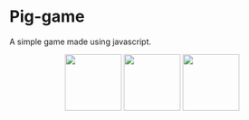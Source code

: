 # Pig-game
A simple game made using javascript.
<p align = 'center'> 
<image src = 'https://upload.wikimedia.org/wikipedia/commons/9/99/Unofficial_JavaScript_logo_2.svg' height = '100' width = '100'/>
<image src = 'https://upload.wikimedia.org/wikipedia/commons/6/61/HTML5_logo_and_wordmark.svg' height = '100' width = '100'/>
<image src = 'https://upload.wikimedia.org/wikipedia/commons/d/d5/CSS3_logo_and_wordmark.svg' height = '100' width = '100'/>
</p>
